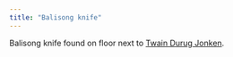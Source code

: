 ```yaml
---
title: "Balisong knife"
---
```


Balisong knife found on floor next to [Twain Durug Jonken](/CrimeSceneSite/suspects/twain).